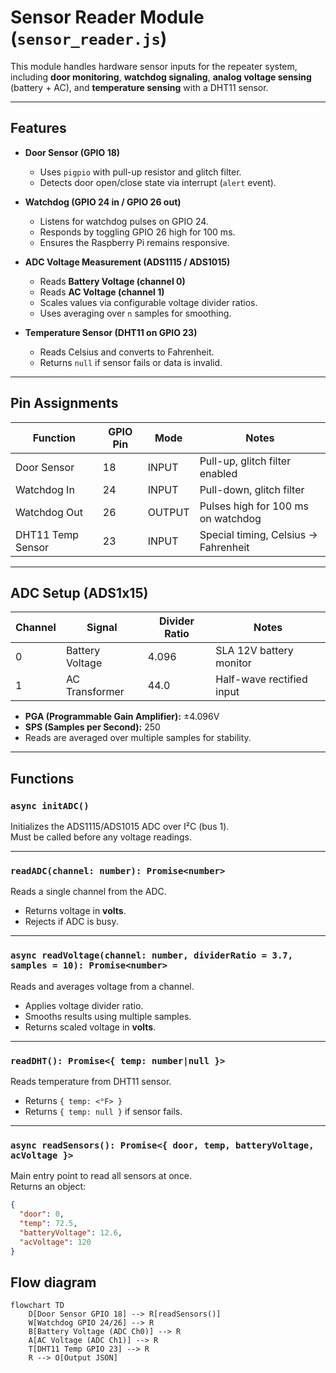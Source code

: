 # Sensor Reader Module (`sensor_reader.js`)

This module handles hardware sensor inputs for the repeater system, including **door monitoring**, **watchdog signaling**, **analog voltage sensing** (battery + AC), and **temperature sensing** with a DHT11 sensor.

---

## Features

- **Door Sensor (GPIO 18)**  
  - Uses `pigpio` with pull-up resistor and glitch filter.  
  - Detects door open/close state via interrupt (`alert` event).  

- **Watchdog (GPIO 24 in / GPIO 26 out)**  
  - Listens for watchdog pulses on GPIO 24.  
  - Responds by toggling GPIO 26 high for 100 ms.  
  - Ensures the Raspberry Pi remains responsive.  

- **ADC Voltage Measurement (ADS1115 / ADS1015)**  
  - Reads **Battery Voltage (channel 0)**  
  - Reads **AC Voltage (channel 1)**  
  - Scales values via configurable voltage divider ratios.  
  - Uses averaging over `n` samples for smoothing.  

- **Temperature Sensor (DHT11 on GPIO 23)**  
  - Reads Celsius and converts to Fahrenheit.  
  - Returns `null` if sensor fails or data is invalid.  

---

## Pin Assignments

| Function          | GPIO Pin | Mode   | Notes                                |
|-------------------|----------|--------|--------------------------------------|
| Door Sensor       | 18       | INPUT  | Pull-up, glitch filter enabled       |
| Watchdog In       | 24       | INPUT  | Pull-down, glitch filter             |
| Watchdog Out      | 26       | OUTPUT | Pulses high for 100 ms on watchdog   |
| DHT11 Temp Sensor | 23       | INPUT  | Special timing, Celsius → Fahrenheit |

---

## ADC Setup (ADS1x15)

| Channel | Signal            | Divider Ratio | Notes                     |
|---------|-------------------|---------------|---------------------------|
| 0       | Battery Voltage   | 4.096         | SLA 12V battery monitor   |
| 1       | AC Transformer    | 44.0          | Half-wave rectified input |

- **PGA (Programmable Gain Amplifier):** ±4.096V  
- **SPS (Samples per Second):** 250  
- Reads are averaged over multiple samples for stability.  

---

## Functions

### `async initADC()`
Initializes the ADS1115/ADS1015 ADC over I²C (bus 1).  
Must be called before any voltage readings.  

---

### `readADC(channel: number): Promise<number>`
Reads a single channel from the ADC.  
- Returns voltage in **volts**.  
- Rejects if ADC is busy.  

---

### `async readVoltage(channel: number, dividerRatio = 3.7, samples = 10): Promise<number>`
Reads and averages voltage from a channel.  
- Applies voltage divider ratio.  
- Smooths results using multiple samples.  
- Returns scaled voltage in **volts**.  

---

### `readDHT(): Promise<{ temp: number|null }>`
Reads temperature from DHT11 sensor.  
- Returns `{ temp: <°F> }`  
- Returns `{ temp: null }` if sensor fails.  

---

### `async readSensors(): Promise<{ door, temp, batteryVoltage, acVoltage }>`
Main entry point to read all sensors at once.  
Returns an object:

```json
{
  "door": 0,
  "temp": 72.5,
  "batteryVoltage": 12.6,
  "acVoltage": 120
}
```

## Flow diagram
```mermaid
flowchart TD
    D[Door Sensor GPIO 18] --> R[readSensors()]
    W[Watchdog GPIO 24/26] --> R
    B[Battery Voltage (ADC Ch0)] --> R
    A[AC Voltage (ADC Ch1)] --> R
    T[DHT11 Temp GPIO 23] --> R
    R --> O[Output JSON]
```
